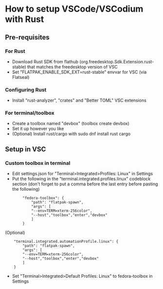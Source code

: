 # How to setup VSCode/VSCodium with Rust

## Pre-requisites
### For Rust
- Download Rust SDK from flathub (org.freedesktop.Sdk.Extension.rust-stable) that matches the freedesktop version of VSC
- Set "FLATPAK_ENABLE_SDK_EXT=rust-stable" envvar for VSC (via Flatseal)
### Configuring Rust
- Install "rust-analyzer", "crates" and "Better TOML" VSC extensions
### For terminal/toolbox
- Create a toolbox named "devbox" (toolbox create devbox)
- Set it up however you like
- (Optional) Install rust/cargo with sudo dnf install rust cargo

## Setup in VSC
### Custom toolbox in terminal
- Edit settings.json for "Terminal>Integrated>Profiles: Linux" in Settings
- Put the following in the "terminal.integrated.profiles.linux" codeblock section (don't forget to put a comma before the last entry before pasting the following)

```
        "fedora-toolbox": {
            "path": "flatpak-spawn",
            "args": [
            "--env=TERM=xterm-256color",
            "--host","toolbox","enter","devbox"
            ]
        }
```

(Optional)


```
    "terminal.integrated.automationProfile.linux": {
        "path": "flatpak-spawn",
        "args": [
        "--env=TERM=xterm-256color",
        "--host","toolbox","enter","devbox"
        ]
    }
```

- Set "Terminal>Integrated>Default Profiles: Linux" to fedora-toolbox in Settings
 

